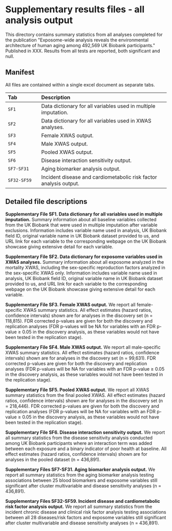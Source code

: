 # Supplementary results files - all analysis output

This directory contains summary statistics from all analyses completed for the publication "Exposome-wide analysis reveals the environmental architecture of human aging among 492,569 UK Biobank participants." Published in XXX. Results from all tests are reported, both significant and null.


Manifest
--------

All files are contained within a single excel document as separate tabs.

|Tab                  |Description                                                                                         |
|:--------------------|:---------------------------------------------------------------------------------------------------|
|`SF1          `      |Data dictionary for all variables used in multiple imputation.                                      |
|`SF2`                |Data dictionary for all variables used in XWAS analyses.                                            |
|`SF3`                |Female XWAS output.                                                                                 |                                           
|`SF4`                |Male XWAS output.                                                                                   |
|`SF5`                |Pooled XWAS output.                                                                                 |
|`SF6`                |Disease interaction sensitivity output.                                                             |
|`SF7-SF31`           |Aging biomarker analysis output.                                                                    |
|`SF32-SF59`          |Incident disease and cardiometabolic risk factor analysis output.                                   |



Detailed file descriptions
--------

**Supplementary File SF1. Data dictionary for all variables used in multiple imputation.** Summary information about all baseline variables collected from the UK Biobank that were used in multiple imputation after variable exclusions. Information includes variable name used in analysis, UK Biobank field ID, original variable name in UK Biobank dataset provided to us, and URL link for each variable to the corresponding webpage on the UK Biobank showcase giving extensive detail for each variable. 

**Supplementary File SF2. Data dictionary for exposome variables used in XWAS analyses.** Summary information about all exposome analyzed in the mortality XWAS, including the sex-specific reproduction factors analyzed in the sex-specific XWAS only. Information includes variable name used in analysis, UK Biobank field ID, original variable name in UK Biobank dataset provided to us, and URL link for each variable to the corresponding webpage on the UK Biobank showcase giving extensive detail for each variable.

**Supplementary File SF3. Female XWAS output.** We report all female-specific XWAS summary statistics. All effect estimates (hazard ratios, confidence intervals) shown are for analyses in the discovery set (n = 118,815). FDR corrected p-values are given for both the discovery and replication analyses (FDR p-values will be NA for variables with an FDR p-value ≥ 0.05 in the discovery analysis, as these variables would not have been tested in the replication stage).

**Supplementary File SF4. Male XWAS output.** We report all male-specific XWAS summary statistics. All effect estimates (hazard ratios, confidence intervals) shown are for analyses in the discovery set (n = 99,631). FDR corrected p-values are given for both the discovery and replication analyses (FDR p-values will be NA for variables with an FDR p-value ≥ 0.05 in the discovery analysis, as these variables would not have been tested in the replication stage).

**Supplementary File SF5. Pooled XWAS output.** We report all XWAS summary statistics from the final pooled XWAS. All effect estimates (hazard ratios, confidence intervals) shown are for analyses in the discovery set (n = 218,446). FDR corrected p-values are given for both the discovery and replication analyses (FDR p-values will be NA for variables with an FDR p-value ≥ 0.05 in the discovery analysis, as these variables would not have been tested in the replication stage).

**Supplementary File SF6. Disease interaction sensitivity output.** We report all summary statistics from the disease sensitivity analysis conducted among UK Biobank participants where an interaction term was added between each exposure and a binary indicator of poor health at baseline. All effect estimates (hazard ratios, confidence intervals) shown are for analyses in the pooled dataset (n = 436,891). 

**Supplementary Files SF7-SF31. Aging biomarker analysis output.** We report all summary statistics from the aging biomarker analysis testing associations between 25 blood biomarkers and exposome variables still significant after cluster multivariable and disease sensitivity analyses (n = 436,891).

**Supplementary Files SF32-SF59. Incident disease and cardiometabolic risk factor analysis output.** We report all summary statistics from the incident chronic disease and clinical risk factor analysis testing associations between all 28 diseases/risk factors and exposome variables still significant after cluster multivariable and disease sensitivity analyses (n = 436,891).
